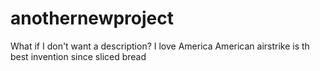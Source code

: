 # anothernewproject
What if I don't want a description?
I love America
American airstrike is th best  invention since sliced bread

